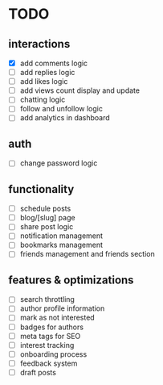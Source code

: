 # TODO
## interactions
- [x] add comments logic
- [ ] add replies logic
- [ ] add likes logic
- [ ] add views count display and update
- [ ] chatting logic
- [ ] follow and unfollow logic
- [ ] add analytics in dashboard

## auth
- [ ] change password logic

## functionality
- [ ] schedule posts
- [ ] blog/[slug] page
- [ ] share post logic
- [ ] notification management
- [ ] bookmarks management
- [ ] friends management and friends section

## features & optimizations
- [ ] search throttling
- [ ] author profile information
- [ ] mark as not interested
- [ ] badges for authors
- [ ] meta tags for SEO
- [ ] interest tracking
- [ ] onboarding process
- [ ] feedback system
- [ ] draft posts
